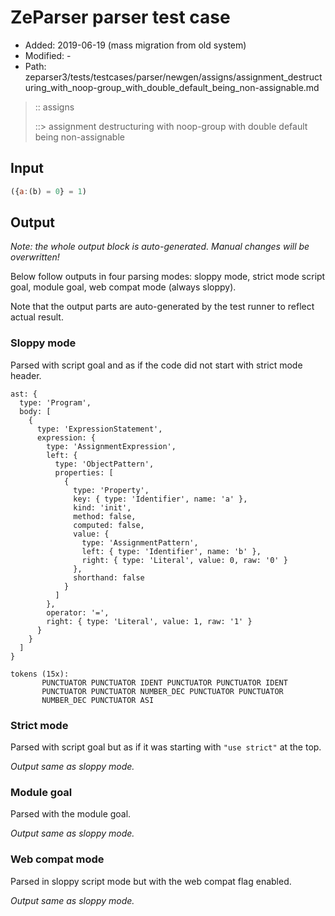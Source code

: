 # ZeParser parser test case

- Added: 2019-06-19 (mass migration from old system)
- Modified: -
- Path: zeparser3/tests/testcases/parser/newgen/assigns/assignment_destructuring_with_noop-group_with_double_default_being_non-assignable.md

> :: assigns
>
> ::> assignment destructuring with noop-group with double default being non-assignable

## Input

`````js
({a:(b) = 0} = 1)
`````

## Output

_Note: the whole output block is auto-generated. Manual changes will be overwritten!_

Below follow outputs in four parsing modes: sloppy mode, strict mode script goal, module goal, web compat mode (always sloppy).

Note that the output parts are auto-generated by the test runner to reflect actual result.

### Sloppy mode

Parsed with script goal and as if the code did not start with strict mode header.

`````
ast: {
  type: 'Program',
  body: [
    {
      type: 'ExpressionStatement',
      expression: {
        type: 'AssignmentExpression',
        left: {
          type: 'ObjectPattern',
          properties: [
            {
              type: 'Property',
              key: { type: 'Identifier', name: 'a' },
              kind: 'init',
              method: false,
              computed: false,
              value: {
                type: 'AssignmentPattern',
                left: { type: 'Identifier', name: 'b' },
                right: { type: 'Literal', value: 0, raw: '0' }
              },
              shorthand: false
            }
          ]
        },
        operator: '=',
        right: { type: 'Literal', value: 1, raw: '1' }
      }
    }
  ]
}

tokens (15x):
       PUNCTUATOR PUNCTUATOR IDENT PUNCTUATOR PUNCTUATOR IDENT
       PUNCTUATOR PUNCTUATOR NUMBER_DEC PUNCTUATOR PUNCTUATOR
       NUMBER_DEC PUNCTUATOR ASI
`````

### Strict mode

Parsed with script goal but as if it was starting with `"use strict"` at the top.

_Output same as sloppy mode._

### Module goal

Parsed with the module goal.

_Output same as sloppy mode._

### Web compat mode

Parsed in sloppy script mode but with the web compat flag enabled.

_Output same as sloppy mode._
